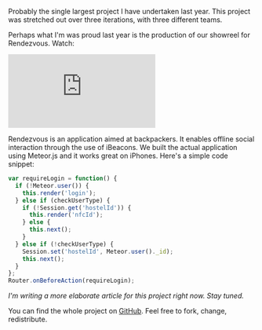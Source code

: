 Probably the single largest project I have undertaken last year. This project was stretched out over three iterations, with three different teams.

Perhaps what I'm was proud last year is the production of our showreel for Rendezvous. Watch:

<iframe src="https://player.vimeo.com/video/117585029" frameborder="0" webkitallowfullscreen mozallowfullscreen allowfullscreen></iframe>

Rendezvous is an application aimed at backpackers. It enables offline social interaction through the use of iBeacons. We built the actual application using Meteor.js and it works great on iPhones. Here's a simple code snippet:

```javascript
var requireLogin = function() {
  if (!Meteor.user()) {
    this.render('login');
  } else if (checkUserType) {
    if (!Session.get('hostelId')) {
      this.render('nfcId');
    } else {
      this.next();
    }
  } else if (!checkUserType) {
    Session.set('hostelId', Meteor.user()._id);
    this.next();
  }
};
Router.onBeforeAction(requireLogin);
```

*I'm writing a more elaborate article for this project right now. Stay tuned.*

You can find the whole project on [GitHub](https://github.com/nickrttn/rendezvous). Feel free to fork, change, redistribute.
